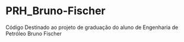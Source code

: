 # PRH_Bruno-Fischer
Código Destinado ao projeto de graduação do aluno de Engenharia de Petróleo Bruno Fischer

